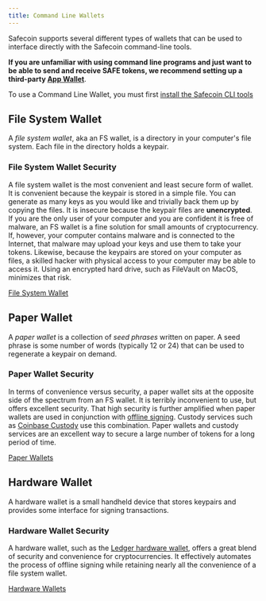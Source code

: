 ```yaml
---
title: Command Line Wallets
---
```


Safecoin supports several different types of wallets that can be used to interface
directly with the Safecoin command-line tools.

**If you are unfamiliar with using command line programs and just want to be able
to send and receive SAFE tokens, we recommend setting up a third-party
[App Wallet](apps.md)**.

To use a Command Line Wallet, you must first [install the Safecoin CLI tools](../cli/install-safecoin-cli-tools.md)

## File System Wallet

A _file system wallet_, aka an FS wallet, is a directory in your computer's
file system. Each file in the directory holds a keypair.

### File System Wallet Security

A file system wallet is the most convenient and least secure form of wallet. It
is convenient because the keypair is stored in a simple file. You can generate as
many keys as you would like and trivially back them up by copying the files. It
is insecure because the keypair files are **unencrypted**. If you are the only
user of your computer and you are confident it is free of malware, an FS wallet
is a fine solution for small amounts of cryptocurrency. If, however, your
computer contains malware and is connected to the Internet, that malware may
upload your keys and use them to take your tokens. Likewise, because the
keypairs are stored on your computer as files, a skilled hacker with physical
access to your computer may be able to access it. Using an encrypted hard
drive, such as FileVault on MacOS, minimizes that risk.

[File System Wallet](file-system-wallet.md)

## Paper Wallet

A _paper wallet_ is a collection of _seed phrases_ written on paper. A seed
phrase is some number of words (typically 12 or 24) that can be used to
regenerate a keypair on demand.

### Paper Wallet Security

In terms of convenience versus security, a paper wallet sits at the opposite
side of the spectrum from an FS wallet. It is terribly inconvenient to use, but
offers excellent security. That high security is further amplified when paper
wallets are used in conjunction with
[offline signing](../offline-signing.md). Custody services such as
[Coinbase Custody](https://custody.coinbase.com/) use this combination.
Paper wallets and custody services are an excellent way to secure a large number
of tokens for a long period of time.

[Paper Wallets](paper-wallet.md)

## Hardware Wallet

A hardware wallet is a small handheld device that stores keypairs and provides
some interface for signing transactions.

### Hardware Wallet Security

A hardware wallet, such as the
[Ledger hardware wallet](https://www.ledger.com/), offers a great blend of
security and convenience for cryptocurrencies. It effectively automates the
process of offline signing while retaining nearly all the convenience of a file
system wallet.

[Hardware Wallets](hardware-wallets.md)
